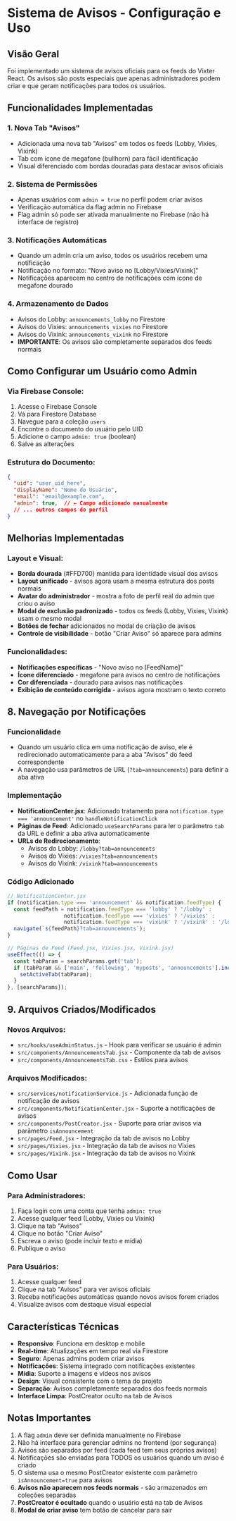# Sistema de Avisos - Configuração e Uso

## Visão Geral
Foi implementado um sistema de avisos oficiais para os feeds do Vixter React. Os avisos são posts especiais que apenas administradores podem criar e que geram notificações para todos os usuários.

## Funcionalidades Implementadas

### 1. Nova Tab "Avisos"
- Adicionada uma nova tab "Avisos" em todos os feeds (Lobby, Vixies, Vixink)
- Tab com ícone de megafone (bullhorn) para fácil identificação
- Visual diferenciado com bordas douradas para destacar avisos oficiais

### 2. Sistema de Permissões
- Apenas usuários com `admin = true` no perfil podem criar avisos
- Verificação automática da flag admin no Firebase
- Flag admin só pode ser ativada manualmente no Firebase (não há interface de registro)

### 3. Notificações Automáticas
- Quando um admin cria um aviso, todos os usuários recebem uma notificação
- Notificação no formato: "Novo aviso no [Lobby/Vixies/Vixink]"
- Notificações aparecem no centro de notificações com ícone de megafone dourado

### 4. Armazenamento de Dados
- Avisos do Lobby: `announcements_lobby` no Firestore
- Avisos do Vixies: `announcements_vixies` no Firestore  
- Avisos do Vixink: `announcements_vixink` no Firestore
- **IMPORTANTE**: Os avisos são completamente separados dos feeds normais

## Como Configurar um Usuário como Admin

### Via Firebase Console:
1. Acesse o Firebase Console
2. Vá para Firestore Database
3. Navegue para a coleção `users`
4. Encontre o documento do usuário pelo UID
5. Adicione o campo `admin: true` (boolean)
6. Salve as alterações

### Estrutura do Documento:
```json
{
  "uid": "user_uid_here",
  "displayName": "Nome do Usuário",
  "email": "email@example.com",
  "admin": true,  // ← Campo adicionado manualmente
  // ... outros campos do perfil
}
```

## Melhorias Implementadas

### Layout e Visual:
- **Borda dourada** (#FFD700) mantida para identidade visual dos avisos
- **Layout unificado** - avisos agora usam a mesma estrutura dos posts normais
- **Avatar do administrador** - mostra a foto de perfil real do admin que criou o aviso
- **Modal de exclusão padronizado** - todos os feeds (Lobby, Vixies, Vixink) usam o mesmo modal
- **Botões de fechar** adicionados no modal de criação de avisos
- **Controle de visibilidade** - botão "Criar Aviso" só aparece para admins

### Funcionalidades:
- **Notificações específicas** - "Novo aviso no [FeedName]"
- **Ícone diferenciado** - megafone para avisos no centro de notificações
- **Cor diferenciada** - dourado para avisos nas notificações
- **Exibição de conteúdo corrigida** - avisos agora mostram o texto correto

## 8. Navegação por Notificações

### Funcionalidade
- Quando um usuário clica em uma notificação de aviso, ele é redirecionado automaticamente para a aba "Avisos" do feed correspondente
- A navegação usa parâmetros de URL (`?tab=announcements`) para definir a aba ativa

### Implementação
- **NotificationCenter.jsx**: Adicionado tratamento para `notification.type === 'announcement'` no `handleNotificationClick`
- **Páginas de Feed**: Adicionado `useSearchParams` para ler o parâmetro `tab` da URL e definir a aba ativa automaticamente
- **URLs de Redirecionamento**:
  - Avisos do Lobby: `/lobby?tab=announcements`
  - Avisos do Vixies: `/vixies?tab=announcements`
  - Avisos do Vixink: `/vixink?tab=announcements`

### Código Adicionado
```javascript
// NotificationCenter.jsx
if (notification.type === 'announcement' && notification.feedType) {
  const feedPath = notification.feedType === 'lobby' ? '/lobby' : 
                  notification.feedType === 'vixies' ? '/vixies' : 
                  notification.feedType === 'vixink' ? '/vixink' : '/lobby';
  navigate(`${feedPath}?tab=announcements`);
}

// Páginas de Feed (Feed.jsx, Vixies.jsx, Vixink.jsx)
useEffect(() => {
  const tabParam = searchParams.get('tab');
  if (tabParam && ['main', 'following', 'myposts', 'announcements'].includes(tabParam)) {
    setActiveTab(tabParam);
  }
}, [searchParams]);
```

## 9. Arquivos Criados/Modificados

### Novos Arquivos:
- `src/hooks/useAdminStatus.js` - Hook para verificar se usuário é admin
- `src/components/AnnouncementsTab.jsx` - Componente da tab de avisos
- `src/components/AnnouncementsTab.css` - Estilos para avisos

### Arquivos Modificados:
- `src/services/notificationService.js` - Adicionada função de notificação de avisos
- `src/components/NotificationCenter.jsx` - Suporte a notificações de avisos
- `src/components/PostCreator.jsx` - Suporte para criar avisos via parâmetro `isAnnouncement`
- `src/pages/Feed.jsx` - Integração da tab de avisos no Lobby
- `src/pages/Vixies.jsx` - Integração da tab de avisos no Vixies
- `src/pages/Vixink.jsx` - Integração da tab de avisos no Vixink

## Como Usar

### Para Administradores:
1. Faça login com uma conta que tenha `admin: true`
2. Acesse qualquer feed (Lobby, Vixies ou Vixink)
3. Clique na tab "Avisos"
4. Clique no botão "Criar Aviso"
5. Escreva o aviso (pode incluir texto e mídia)
6. Publique o aviso

### Para Usuários:
1. Acesse qualquer feed
2. Clique na tab "Avisos" para ver avisos oficiais
3. Receba notificações automáticas quando novos avisos forem criados
4. Visualize avisos com destaque visual especial

## Características Técnicas

- **Responsivo**: Funciona em desktop e mobile
- **Real-time**: Atualizações em tempo real via Firestore
- **Seguro**: Apenas admins podem criar avisos
- **Notificações**: Sistema integrado com notificações existentes
- **Mídia**: Suporte a imagens e vídeos nos avisos
- **Design**: Visual consistente com o tema do projeto
- **Separação**: Avisos completamente separados dos feeds normais
- **Interface Limpa**: PostCreator oculto na tab de Avisos

## Notas Importantes

1. A flag `admin` deve ser definida manualmente no Firebase
2. Não há interface para gerenciar admins no frontend (por segurança)
3. Avisos são separados por feed (cada feed tem seus próprios avisos)
4. Notificações são enviadas para TODOS os usuários quando um aviso é criado
5. O sistema usa o mesmo PostCreator existente com parâmetro `isAnnouncement=true` para avisos
6. **Avisos não aparecem nos feeds normais** - são armazenados em coleções separadas
7. **PostCreator é ocultado** quando o usuário está na tab de Avisos
8. **Modal de criar aviso** tem botão de cancelar para sair
